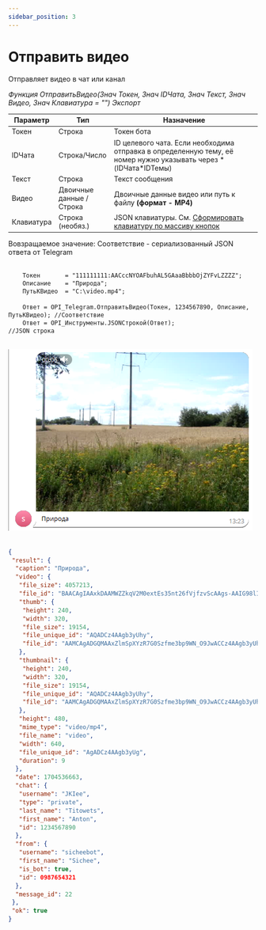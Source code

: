 ```yaml
---
sidebar_position: 3
---
```


# Отправить видео
Отправляет видео в чат или канал


*Функция ОтправитьВидео(Знач Токен, Знач IDЧата, Знач Текст, Знач Видео, Знач Клавиатура = "") Экспорт*

  | Параметр | Тип | Назначение |
  |-|-|-|
  | Токен | Строка | Токен бота |
  | IDЧата | Строка/Число | ID целевого чата. Если необходима отправка в определенную тему, её номер нужно указывать через * (IDЧата*IDТемы) |
  | Текст | Строка | Текст сообщения |
  | Видео | Двоичные данные / Строка | Двоичные данные видео или путь к файлу **(формат - MP4)** |
  | Клавиатура | Строка (необяз.) | JSON клавиатуры. См. [Сформировать клавиатуру по массиву кнопок](./Sformirovat-klaviaturu-po-massivu-knopok) |
  
  Вовзращаемое значение: Соответствие - сериализованный JSON ответа от Telegram


```bsl title="Пример кода"
	
	Токен       = "111111111:AACccNYOAFbuhAL5GAaaBbbbOjZYFvLZZZZ";
	Описание    = "Природа";
	ПутьКВидео  = "C:\video.mp4";
	
	Ответ = OPI_Telegram.ОтправитьВидео(Токен, 1234567890, Описание, ПутьКВидео); //Соответствие
	Ответ = OPI_Инструменты.JSONСтрокой(Ответ);                                   //JSON строка                                            
	
```

![Результат](img/6.png)

```json title="Результат"

{
 "result": {
  "caption": "Природа",
  "video": {
   "file_size": 4057213,
   "file_id": "BAACAgIAAxkDAAMWZZkqV2M0extEs35nt26fVjfzvScAAgs-AAIG98lISPM63NtOju00BA",
   "thumb": {
    "height": 240,
    "width": 320,
    "file_size": 19154,
    "file_unique_id": "AQADCz4AAgb3yUhy",
    "file_id": "AAMCAgADGQMAAxZlmSpXYzR7G0Szfme3bp9WN_O9JwACCz4AAgb3yUhI8zrc206O7QEAB20AAzQE"
   },
   "thumbnail": {
    "height": 240,
    "width": 320,
    "file_size": 19154,
    "file_unique_id": "AQADCz4AAgb3yUhy",
    "file_id": "AAMCAgADGQMAAxZlmSpXYzR7G0Szfme3bp9WN_O9JwACCz4AAgb3yUhI8zrc206O7QEAB20AAzQE"
   },
   "height": 480,
   "mime_type": "video/mp4",
   "file_name": "video",
   "width": 640,
   "file_unique_id": "AgADCz4AAgb3yUg",
   "duration": 9
  },
  "date": 1704536663,
  "chat": {
   "username": "JKIee",
   "type": "private",
   "last_name": "Titowets",
   "first_name": "Anton",
   "id": 1234567890
  },
  "from": {
   "username": "sicheebot",
   "first_name": "Sichee",
   "is_bot": true,
   "id": 0987654321
  },
  "message_id": 22
 },
 "ok": true
}

```

